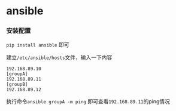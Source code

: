 # ansible

### 安装配置

`pip install ansible` 即可

建立`/etc/ansible/hosts`文件，输入一下内容

```shell
192.168.89.10
[groupA]
192.168.89.11
[groupB]
192.168.89.12
```

执行命令`ansible groupA -m ping` 即可查看`192.168.89.11`的ping情况